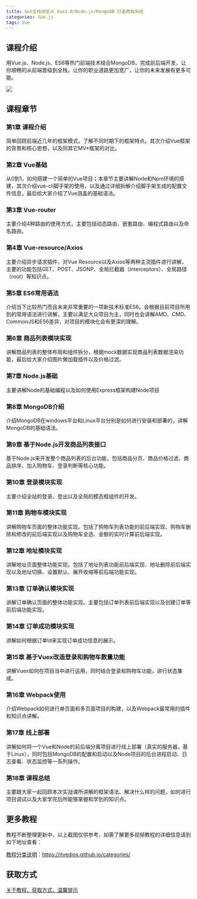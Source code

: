 ```yaml
---
title: Get全栈技能点 Vue2.0/Node.js/MongoDB 打造商城系统
categories: Vue.js
tags: Vue
---
```


## 课程介绍

用Vue.js、Node.js、ES6等热门前端技术结合MongoDB，完成前后端开发，让你顺畅的从前端晋级到全栈，让你的职业道路更加宽广，让你的未来发展有更多可能。

![](http://oqn6ggw87.bkt.clouddn.com/打造商城系统.png)

<!--more-->

## 课程章节

### 第1章 课程介绍

简单回顾前端近几年的框架模式，了解不同时期下的框架特点。其次介绍Vue框架的背景和核心思想，以及同其它MV*框架的对比。

### 第2章 Vue基础

从0到1，如何搭建一个简单的Vue项目；本章节主要讲解Node和Npm环境的搭建，其次介绍vue-cli脚手架的使用，以及通过详细拆解介绍脚手架生成的配置文件信息，最后给大家介绍了Vue涵盖的基础语法。

### 第3章 Vue-router

主要介绍4种路由的使用方式，主要包括动态路由、嵌套路由、编程式路由以及命名路由。

### 第4章 Vue-resource/Axios

主要介绍异步请求插件，对Vue Resource以及Axios等两种主流插件进行讲解，主要的功能包括GET、POST、JSONP、全局拦截器（interceptors）、全局路径（root）等知识点。

### 第5章 ES6常用语法

介绍当下比较热门而且未来非常重要的一项新技术标准ES6。会根据目前项目所用到的常用语法进行讲解，主要以满足大众项目为主，同时也会讲解AMD、CMD、CommonJS和ES6差异，对项目的模块化会有更深的理解。

### 第6章 商品列表模块实现

讲解商品列表的整体布局和组件拆分，根据mock数据实现商品列表数据渲染功能，最后给大家介绍图片懒加载插件以及价格过滤。

### 第7章 Node.js基础

主要讲解Node的基础编程以及如何使用Express框架构建Node项目

### 第8章 MongoDB介绍

介绍MongoDB在windows平台和Linux平台分别是如何进行安装和部署的，讲解MongoDB的基础语法。

### 第9章 基于Node.js开发商品列表接口

基于Node.js来开发整个商品列表的后台功能，包括商品分页、商品价格过滤、商品排序、加入购物车、登录判断等核心功能。

### 第10章 登录模块实现

主要介绍全站的登录、登出以及全局的模态框组件的开发。

### 第11章 购物车模块实现

讲解购物车页面的整体功能实现。包括了购物车列表功能的前后端实现、购物车删除和修改的前后端实现以及购物车全选、金额的实时计算前后端实现。

### 第12章 地址模块实现

讲解地址页面整体功能实现。包括了地址列表功能前后端实现、地址删除前后端实现以及地址切换、设置默认、展开收缩等前后端功能实现。

### 第13章 订单确认模块实现

讲解订单确认页面的整体功能实现。主要包括订单列表前后端实现以及创建订单等前后端功能实现。

### 第14章 订单成功模块实现

讲解如何根据订单Id来实现订单成功信息的展示。

### 第15章 基于Vuex改造登录和购物车数量功能

讲解Vuex如何在项目当中进行运用，同时结合登录和购物车功能，进行状态集成。

### 第16章 Webpack使用

介绍Webpack如何进行单页面和多页面项目的构建，以及Webpack最常用的插件和知识点讲解。

### 第17章 线上部署

讲解如何将一个Vue和Node的前后端分离项目进行线上部署（真实的服务器，基于Linux），同时包括MongoDB的配置和启动以及Node项目的后台进程启动、日志查看、状态监控等一系列操作。

### 第18章 课程总结

主要跟大家一起回顾本次实战课所讲解的框架语法、解决什么样的问题，如何进行项目调试以及大家学完后所能够掌握和学到的知识点。

## 更多教程

教程不断整理更新中，以上截图仅供参考，如需了解更多视频教程的详细信息请到如下地址查看：

[教程分类说明](https://itvedios.github.io/categories/)：<https://itvedios.github.io/categories/>

## 获取方式

[关于教程、获取方式、温馨提示](https://itvedios.github.io/about/)